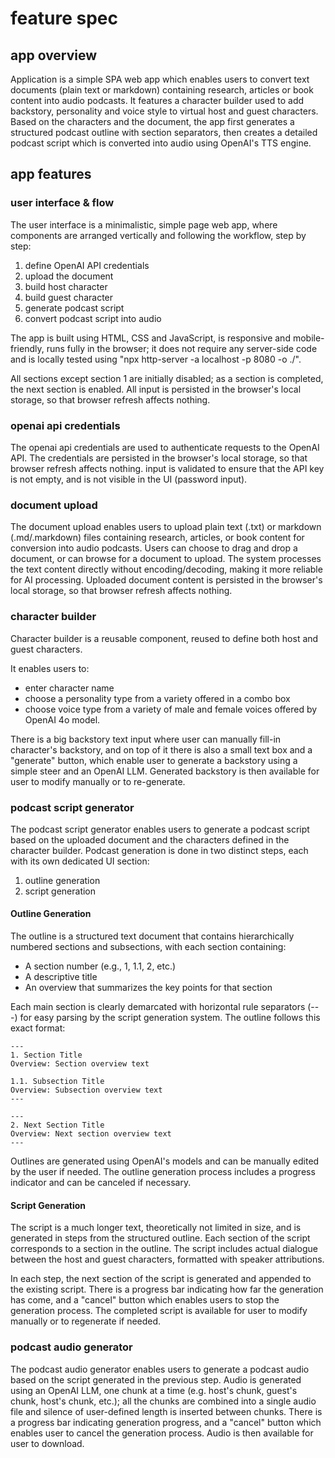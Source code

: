 # feature spec

## app overview

Application is a simple SPA web app which enables users to convert text documents (plain text or markdown) containing research, articles or book content into audio podcasts. It features a character builder used to add backstory, personality and voice style to virtual host and guest characters. Based on the characters and the document, the app first generates a structured podcast outline with section separators, then creates a detailed podcast script which is converted into audio using OpenAI's TTS engine.

## app features

### user interface & flow

The user interface is a minimalistic, simple page web app, where components are arranged vertically and following the workflow, step by step:

1. define OpenAI API credentials
2. upload the document
3. build host character
4. build guest character
5. generate podcast script
6. convert podcast script into audio

The app is built using HTML, CSS and JavaScript, is responsive and mobile-friendly, runs fully in the browser; it does not require any server-side code and is locally tested using "npx http-server -a localhost -p 8080 -o ./".

All sections except section 1 are initially disabled; as a section is completed, the next section is enabled. All input is persisted in the browser's local storage, so that browser refresh affects nothing.

### openai api credentials

The openai api credentials are used to authenticate requests to the OpenAI API. The credentials are persisted in the browser's local storage, so that browser refresh affects nothing. input is validated to ensure that the API key is not empty, and is not visible in the UI (password input).

### document upload

The document upload enables users to upload plain text (.txt) or markdown (.md/.markdown) files containing research, articles, or book content for conversion into audio podcasts. Users can choose to drag and drop a document, or can browse for a document to upload. The system processes the text content directly without encoding/decoding, making it more reliable for AI processing. Uploaded document content is persisted in the browser's local storage, so that browser refresh affects nothing.

### character builder

Character builder is a reusable component, reused to define both host and guest characters.

It enables users to:
- enter character name
- choose a personality type from a variety offered in a combo box
- choose voice type from a variety of male and female voices offered by OpenAI 4o model.

There is a big backstory text input where user can manually fill-in character's backstory, and on top of it there is also a small text box and a "generate" button, which enable user to generate a backstory using a simple steer and an OpenAI LLM. Generated backstory is then available for user to modify manually or to re-generate.

### podcast script generator

The podcast script generator enables users to generate a podcast script based on the uploaded document and the characters defined in the character builder. Podcast generation is done in two distinct steps, each with its own dedicated UI section:

1. outline generation
2. script generation

#### Outline Generation

The outline is a structured text document that contains hierarchically numbered sections and subsections, with each section containing:
- A section number (e.g., 1, 1.1, 2, etc.)
- A descriptive title
- An overview that summarizes the key points for that section

Each main section is clearly demarcated with horizontal rule separators (---) for easy parsing by the script generation system. The outline follows this exact format:

```
---
1. Section Title
Overview: Section overview text

1.1. Subsection Title
Overview: Subsection overview text
---

---
2. Next Section Title
Overview: Next section overview text
---
```

Outlines are generated using OpenAI's models and can be manually edited by the user if needed. The outline generation process includes a progress indicator and can be canceled if necessary.

#### Script Generation

The script is a much longer text, theoretically not limited in size, and is generated in steps from the structured outline. Each section of the script corresponds to a section in the outline. The script includes actual dialogue between the host and guest characters, formatted with speaker attributions.

In each step, the next section of the script is generated and appended to the existing script. There is a progress bar indicating how far the generation has come, and a "cancel" button which enables users to stop the generation process. The completed script is available for user to modify manually or to regenerate if needed.

### podcast audio generator

The podcast audio generator enables users to generate a podcast audio based on the script generated in the previous step. Audio is generated using an OpenAI LLM, one chunk at a time (e.g. host's chunk, guest's chunk, host's chunk, etc.); all the chunks are combined into a single audio file and silence of user-defined length is inserted between chunks. There is a progress bar indicating generation progress, and a "cancel" button which enables user to cancel the generation process. Audio is then available for user to download.